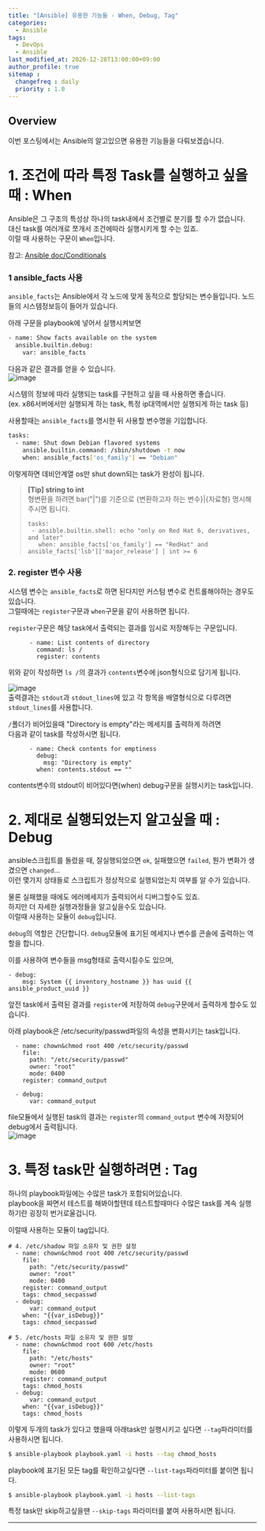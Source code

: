 ```yaml
---
title: "[Ansible] 유용한 기능들 - When, Debug, Tag"
categories: 
  - Ansible
tags:
  - DevOps
  - Ansible
last_modified_at: 2020-12-28T13:00:00+09:00
author_profile: true
sitemap :
  changefreq : daily
  priority : 1.0
---
```

## Overview
이번 포스팅에서는 Ansible의 알고있으면 유용한 기능들을 다뤄보겠습니다.  


# 1. 조건에 따라 특정 Task를 실행하고 싶을 때 : When
Ansible은 그 구조의 특성상 하나의 task내에서 조건별로 분기를 할 수가 없습니다.  
대신 task를 여러개로 쪼개서 조건에따라 실행시키게 할 수는 있죠.   
이럴 때 사용하는 구문이 `When`입니다.  

참고: [Ansible doc/Conditionals](https://docs.ansible.com/ansible/latest/user_guide/playbooks_conditionals.html)   


### 1 ansible_facts 사용
`ansible_facts`는 Ansible에서 각 노드에 맞게 동적으로 할당되는 변수들입니다. 노드들의 시스템정보등이 들어가 있습니다.  

아래 구문을 playbook에 넣어서 실행시켜보면
~~~sh
- name: Show facts available on the system
  ansible.builtin.debug:
    var: ansible_facts
~~~
다음과 같은 결과를 얻을 수 있습니다.  
![image](https://user-images.githubusercontent.com/15958325/103191810-b1be9780-4919-11eb-8af4-b62017f1d7f6.png)  

시스템의 정보에 따라 실행되는 task를 구현하고 싶을 때 사용하면 좋습니다.  
(ex. x86서버에서만 실행되게 하는 task, 특정 ip대역에서만 실행되게 하는 task 등)  

사용할때는 `ansible_facts`를 명시한 뒤 사용할 변수명을 기입합니다.  
~~~sh
tasks:
  - name: Shut down Debian flavored systems
    ansible.builtin.command: /sbin/shutdown -t now
    when: ansible_facts['os_family'] == "Debian"
~~~
이렇게하면 데비안계열 os만 shut down되는 task가 완성이 됩니다.  

> **[Tip] string to int**  
> 형변환을 하려면 bar("|")를 기준으로 {변환하고자 하는 변수}|{자료형} 명시해주시면 됩니다.  
>~~~
>tasks:
>  - ansible.builtin.shell: echo "only on Red Hat 6, derivatives, and later"
>    when: ansible_facts['os_family'] == "RedHat" and ansible_facts['lsb']['major_release'] | int >= 6
>~~~

### 2. register 변수 사용
시스템 변수는 `ansible_facts`로 하면 된다지만 커스텀 변수로 컨트롤해야하는 경우도 있습니다.  
그럴때에는 `register`구문과 `when`구문을 같이 사용하면 됩니다.  


`register`구문은 해당 task에서 출력되는 결과를 임시로 저장해두는 구문입니다.  
~~~
      - name: List contents of directory
        command: ls /
        register: contents
~~~
위와 같이 작성하면 `ls /`의 결과가 `contents`변수에 json형식으로 담기게 됩니다.  

![image](https://user-images.githubusercontent.com/15958325/103193895-23e6aa80-4921-11eb-8a7f-760eac8b1fe6.png)  
출력결과는 `stdout`과 `stdout_lines`에 있고 각 항목을 배열형식으로 다루려면 `stdout_lines`를 사용합니다.  

`/`폴더가 비어있을때 "Directory is empty"라는 메세지를 출력하게 하려면   
다음과 같이 task를 작성하시면 됩니다.  
~~~
      - name: Check contents for emptiness
        debug:
          msg: "Directory is empty"
        when: contents.stdout == ""
~~~
contents변수의 stdout이 비어있다면(when) debug구문을 실행시키는 task입니다.  



# 2. 제대로 실행되었는지 알고싶을 때 : Debug
ansible스크립트를 돌렸을 때, 잘실행되었으면 `ok`, 실패했으면 `failed`, 뭔가 변화가 생겼으면 `changed`...  
이런 몇가지 상태들로 스크립트가 정상적으로 실행되었는지 여부를 알 수가 있습니다.  

물론 실패했을 때에도 에러메세지가 출력되어서 디버그할수도 있죠.  
하지만 더 자세한 실행과정들을 알고싶을수도 있습니다.  
이럴때 사용하는 모듈이 `debug`입니다.  

`debug`의 역할은 간단합니다. `debug`모듈에 표기된 메세지나 변수를 콘솔에 출력하는 역할을 합니다.  

이를 사용하여 변수들을 msg형태로 출력시킬수도 있으며,  
~~~
- debug:
    msg: System {{ inventory_hostname }} has uuid {{ ansible_product_uuid }}
~~~

앞전 task에서 출력된 결과를 `register`에 저장하여 `debug`구문에서 출력하게 할수도 있습니다.  

아래 playbook은 /etc/security/passwd파일의 속성을 변화시키는 task입니다.  
~~~
  - name: chown&chmod root 400 /etc/security/passwd
    file:
      path: "/etc/security/passwd"
      owner: "root"
      mode: 0400
    register: command_output

  - debug:
      var: command_output
~~~
file모듈에서 실행된 task의 결과는 `register`의 `command_output` 변수에 저장되어 debug에서 출력됩니다.   
![image](https://user-images.githubusercontent.com/15958325/103194941-868d7580-4924-11eb-9e20-83d974f2103d.png)   



# 3. 특정 task만 실행하려면 : Tag
하나의 playbook파일에는 수많은 task가 포함되어있습니다.   
playbook을 짜면서 테스트를 해봐야할텐데 테스트할때마다 수많은 task를 계속 실행하기란 굉장히 번거로울겁니다.  

이럴때 사용하는 모듈이 tag입니다.  

~~~
# 4. /etc/shadow 파일 소유자 및 권한 설정
  - name: chown&chmod root 400 /etc/security/passwd
    file:
      path: "/etc/security/passwd"
      owner: "root"
      mode: 0400
    register: command_output
    tags: chmod_secpasswd
  - debug:
      var: command_output
    when: "{{var_isDebug}}"
    tags: chmod_secpasswd

# 5. /etc/hosts 파일 소유자 및 권한 설정
  - name: chown&chmod root 600 /etc/hosts
    file:
      path: "/etc/hosts"
      owner: "root"
      mode: 0600
    register: command_output
    tags: chmod_hosts
  - debug:
      var: command_output
    when: "{{var_isDebug}}"
    tags: chmod_hosts
~~~

이렇게 두개의 task가 있다고 했을때 아래task만 실행시키고 싶다면 `--tag`파라미터를 사용하시면 됩니다.  
~~~sh
$ ansible-playbook playbook.yaml -i hosts --tag chmod_hosts
~~~

playbook에 표기된 모든 tag를 확인하고싶다면 `--list-tags`파라미터를 붙이면 됩니다.   
~~~sh
$ ansible-playbook playbook.yaml -i hosts --list-tags
~~~

특정 task만 skip하고싶을땐 `--skip-tags` 파라미터를 붙여 사용하시면 됩니다.  


----